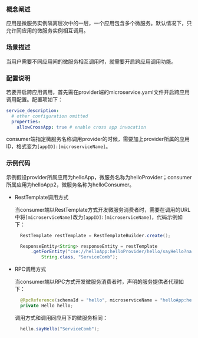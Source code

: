 ### 概念阐述

应用是微服务实例隔离层次中的一层，一个应用包含多个微服务。默认情况下，只允许同应用的微服务实例相互调用。

### 场景描述

当用户需要不同应用间的微服务相互调用时，就需要开启跨应用调用功能。

### 配置说明

若要开启跨应用调用，首先需在provider端的microservice.yaml文件开启跨应用调用配置。配置项如下：
```yaml
service_description:
  # other configuration omitted
  properties:
    allowCrossApp: true # enable cross app invocation
```

consumer端指定微服务名称调用provider的时候，需要加上provider所属的应用ID，格式变为`[appID]:[microserviceName]`。

### 示例代码

示例假设provider所属应用为helloApp，微服务名称为helloProvider；consumer所属应用为helloApp2，微服务名称为helloConsumer。

- RestTemplate调用方式

  当consumer端以RestTemplate方式开发微服务消费者时，需要在调用的URL中将`[microserviceName]`改为`[appID]:[microserviceName]`，代码示例如下：
  ```java
    RestTemplate restTemplate = RestTemplateBuilder.create();

    ResponseEntity<String> responseEntity = restTemplate
        .getForEntity("cse://helloApp:helloProvider/hello/sayHello?name={name}",
            String.class, "ServiceComb");
  ```

- RPC调用方式

  当consumer端以RPC方式开发微服务消费者时，声明的服务提供者代理如下：
  ```java
    @RpcReference(schemaId = "hello", microserviceName = "helloApp:helloProvider")
    private Hello hello;
  ```
  调用方式和调用同应用下的微服务相同：
  ```java
    hello.sayHello("ServiceComb");
  ```
